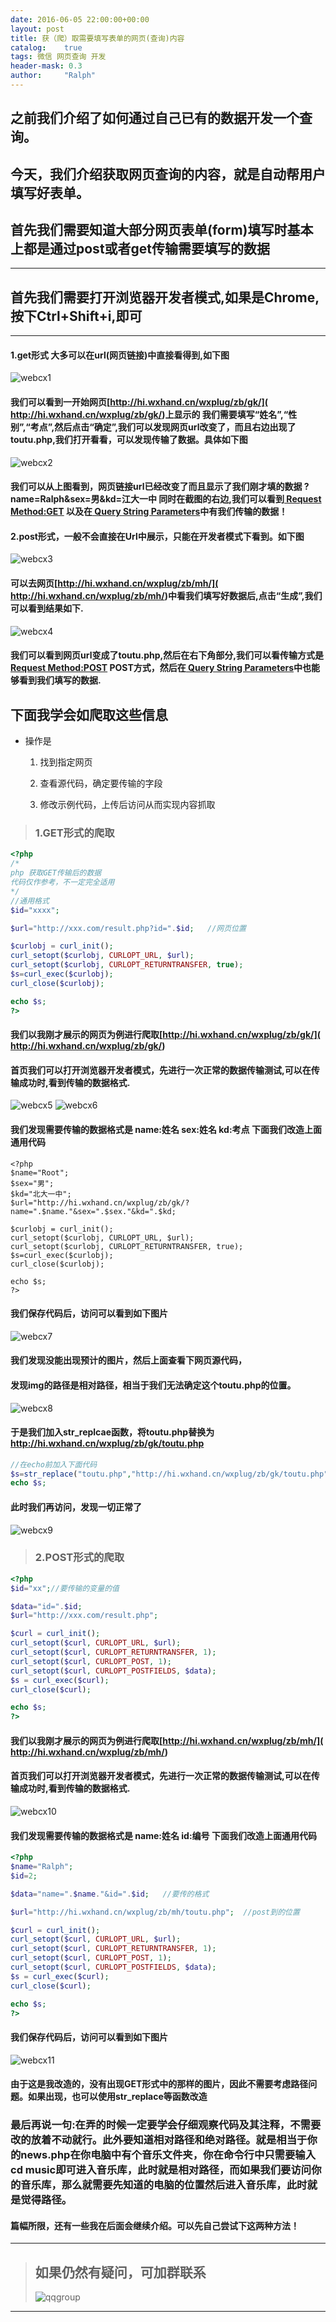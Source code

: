 ```yaml
---
date: 2016-06-05 22:00:00+00:00
layout: post
title: 获（爬）取需要填写表单的网页(查询)内容
catalog:    true
tags: 微信 网页查询 开发
header-mask: 0.3
author:     "Ralph"
---
```


## 之前我们介绍了如何通过自己已有的数据开发一个查询。

## 今天，我们介绍获取网页查询的内容，就是自动帮用户填写好表单。

## 首先我们需要知道大部分网页表单(form)填写时基本上都是通过post或者get传输需要填写的数据

___
## 首先我们需要打开浏览器开发者模式,如果是Chrome,按下Ctrl+Shift+i,即可
___

#### 1.get形式 大多可以在url(网页链接)中直接看得到,如下图
![webcx1](/img/blog/GETstart.JPG)

#### 我们可以看到一开始网页[http://hi.wxhand.cn/wxplug/zb/gk/]( http://hi.wxhand.cn/wxplug/zb/gk/)上显示的 我们需要填写“姓名”,“性别”,“考点”,然后点击“确定”,我们可以发现网页url改变了，而且右边出现了toutu.php,我们打开看看，可以发现传输了数据。具体如下图
![webcx2](/img/blog/GETshow.JPG)

#### 我们可以从上图看到，网页链接url已经改变了而且显示了我们刚才填的数据 ?name=Ralph&sex=男&kd=江大一中 同时在截图的右边,我们可以看到[ Request Method:GET]() 以及在[ Query String Parameters]()中有我们传输的数据！

#### 2.post形式，一般不会直接在Url中展示，只能在开发者模式下看到。如下图
![webcx3](/img/blog/POSTstart.JPG)

#### 可以去网页[http://hi.wxhand.cn/wxplug/zb/mh/]( http://hi.wxhand.cn/wxplug/zb/mh/)中看我们填写好数据后,点击“生成”,我们可以看到结果如下.
![webcx4](/img/blog/POSTshow.JPG)

#### 我们可以看到网页url变成了toutu.php,然后在右下角部分,我们可以看传输方式是[ Request Method:POST]() POST方式，然后在[ Query String Parameters]()中也能够看到我们填写的数据.

## 下面我学会如爬取这些信息

* 操作是

  1. 找到指定网页

  2. 查看源代码，确定要传输的字段

  3. 修改示例代码，上传后访问从而实现内容抓取

>### 1.GET形式的爬取

```php
<?php
/*
php 获取GET传输后的数据
代码仅作参考，不一定完全适用
*/
//通用格式
$id="xxxx";

$url="http://xxx.com/result.php?id=".$id;   //网页位置

$curlobj = curl_init();		
curl_setopt($curlobj, CURLOPT_URL, $url);		
curl_setopt($curlobj, CURLOPT_RETURNTRANSFER, true);		
$s=curl_exec($curlobj);
curl_close($curlobj);

echo $s;	
?>
```

#### 我们以我刚才展示的网页为例进行爬取[http://hi.wxhand.cn/wxplug/zb/gk/]( http://hi.wxhand.cn/wxplug/zb/gk/)

#### 首页我们可以打开浏览器开发者模式，先进行一次正常的数据传输测试,可以在传输成功时,看到传输的数据格式.
![webcx5](/img/blog/GETcxshow_1.jpg)
![webcx6](/img/blog/GETcxshow_2.jpg)

#### 我们发现需要传输的数据格式是 name:姓名 sex:姓名 kd:考点 下面我们改造上面通用代码

```
<?php
$name="Root";
$sex="男";
$kd="北大一中";
$url="http://hi.wxhand.cn/wxplug/zb/gk/?name=".$name."&sex=".$sex."&kd=".$kd;

$curlobj = curl_init();		
curl_setopt($curlobj, CURLOPT_URL, $url);		
curl_setopt($curlobj, CURLOPT_RETURNTRANSFER, true);		
$s=curl_exec($curlobj);
curl_close($curlobj);	

echo $s;
?>

```

#### 我们保存代码后，访问可以看到如下图片
![webcx7](/img/blog/GETcheck_1.jpg)

#### 我们发现没能出现预计的图片，然后上面查看下网页源代码，
#### 发现img的路径是相对路径，相当于我们无法确定这个toutu.php的位置。
![webcx8](/img/blog/GETcheck_2.jpg)

#### 于是我们加入str_replcae函数，将toutu.php替换为 http://hi.wxhand.cn/wxplug/zb/gk/toutu.php 

```php
//在echo前加入下面代码
$s=str_replace("toutu.php","http://hi.wxhand.cn/wxplug/zb/gk/toutu.php",$s);
echo $s;

```

#### 此时我们再访问，发现一切正常了
![webcx9](/img/blog/GETcheck_3.jpg)

>### 2.POST形式的爬取

```php
<?php
$id="xx";//要传输的变量的值

$data="id=".$id;
$url="http://xxx.com/result.php";

$curl = curl_init();
curl_setopt($curl, CURLOPT_URL, $url);
curl_setopt($curl, CURLOPT_RETURNTRANSFER, 1);
curl_setopt($curl, CURLOPT_POST, 1);
curl_setopt($curl, CURLOPT_POSTFIELDS, $data);
$s = curl_exec($curl);
curl_close($curl);

echo $s;
?>

```

#### 我们以我刚才展示的网页为例进行爬取[http://hi.wxhand.cn/wxplug/zb/mh/]( http://hi.wxhand.cn/wxplug/zb/mh/)

#### 首页我们可以打开浏览器开发者模式，先进行一次正常的数据传输测试,可以在传输成功时,看到传输的数据格式.
![webcx10](/img/blog/POSTcxshow_1.JPG)

#### 我们发现需要传输的数据格式是 name:姓名 id:编号 下面我们改造上面通用代码

```php
<?php
$name="Ralph";
$id=2;

$data="name=".$name."&id=".$id;	  //要传的格式

$url="http://hi.wxhand.cn/wxplug/zb/mh/toutu.php";  //post到的位置

$curl = curl_init();
curl_setopt($curl, CURLOPT_URL, $url);
curl_setopt($curl, CURLOPT_RETURNTRANSFER, 1);
curl_setopt($curl, CURLOPT_POST, 1);
curl_setopt($curl, CURLOPT_POSTFIELDS, $data);
$s = curl_exec($curl);
curl_close($curl);

echo $s;
?>

```

#### 我们保存代码后，访问可以看到如下图片
![webcx11](/img/blog/POSTcheck_1.JPG)

#### 由于这是我改造的，没有出现GET形式中的那样的图片，因此不需要考虑路径问题。如果出现，也可以使用str_replace等函数改造

### 最后再说一句:在弄的时候一定要学会仔细观察代码及其注释，不需要改的放着不动就行。此外要知道相对路径和绝对路径。就是相当于你的news.php在你电脑中有个音乐文件夹，你在命令行中只需要输入cd music即可进入音乐库，此时就是相对路径，而如果我们要访问你的音乐库，那么就需要先知道的电脑的位置然后进入音乐库，此时就是觉得路径。

#### 篇幅所限，还有一些我在后面会继续介绍。可以先自己尝试下这两种方法！

___
>## 如果仍然有疑问，可加群联系
>![qqgroup](/img/blog/qqgroup.jpg)
___





